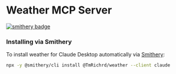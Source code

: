 # Weather MCP Server
[![smithery badge](https://smithery.ai/badge/@TmRichrd/weather)](https://smithery.ai/server/@TmRichrd/weather)

### Installing via Smithery

To install weather for Claude Desktop automatically via [Smithery](https://smithery.ai/server/@TmRichrd/weather):

```bash
npx -y @smithery/cli install @TmRichrd/weather --client claude
```
